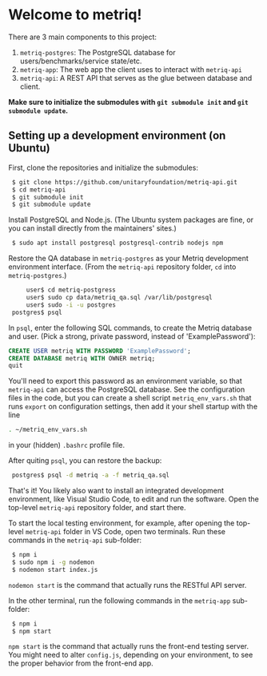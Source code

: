 # Welcome to metriq!

There are 3 main components to this project:

1. `metriq-postgres`: The PostgreSQL database for users/benchmarks/service state/etc.
2. `metriq-app`: The web app the client uses to interact with `metriq-api`
3. `metriq-api`: A REST API that serves as the glue between database and client.

**Make sure to initialize the submodules with `git submodule init` and `git submodule update`.**

## Setting up a development environment (on Ubuntu)

First, clone the repositories and initialize the submodules:

```sh
 $ git clone https://github.com/unitaryfoundation/metriq-api.git
 $ cd metriq-api
 $ git submodule init
 $ git submodule update
```
 
Install PostgreSQL and Node.js. (The Ubuntu system packages are fine, or you can install directly from the maintainers' sites.)

```sh
 $ sudo apt install postgresql postgresql-contrib nodejs npm
```

Restore the QA database in `metriq-postgres` as your Metriq development environment interface. (From the `metriq-api` repository folder, `cd` into `metriq-postgres`.)

```sh
     user$ cd metriq-postgress
     user$ sudo cp data/metriq_qa.sql /var/lib/postgresql
     user$ sudo -i -u postgres
 postgres$ psql
```

In `psql`, enter the following SQL commands, to create the Metriq database and user. (Pick a strong, private password, instead of 'ExamplePassword'):
```sql
CREATE USER metriq WITH PASSWORD 'ExamplePassword';
CREATE DATABASE metriq WITH OWNER metriq;
quit
```

You'll need to export this password as an environment variable, so that `metriq-api` can access the PostgreSQL database. See the configuration files in the code, but you can create a shell script `metriq_env_vars.sh` that runs `export` on configuration settings, then add it your shell startup with the line
```sh
. ~/metriq_env_vars.sh
```
in your (hidden) `.bashrc` profile file.

After quiting `psql`, you can restore the backup:
```sh
 postgres$ psql -d metriq -a -f metriq_qa.sql
```

That's it! You likely also want to install an integrated development environment, like Visual Studio Code, to edit and run the software. Open the top-level `metriq-api` repository folder, and start there.

To start the local testing environment, for example, after opening the top-level `metriq-api` folder in VS Code, open two terminals. Run these commands in the `metriq-api` sub-folder:
```sh
 $ npm i
 $ sudo npm i -g nodemon
 $ nodemon start index.js
```
`nodemon start` is the command that actually runs the RESTful API server.

In the other terminal, run the following commands in the `metriq-app` sub-folder:
```sh
 $ npm i
 $ npm start
```
`npm start` is the command that actually runs the front-end testing server. You might need to alter `config.js`, depending on your environment, to see the proper behavior from the front-end app.

